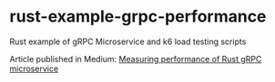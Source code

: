 # rust-example-grpc-performance
Rust example of gRPC Microservice and k6 load testing scripts

Article published in Medium: [Measuring performance of Rust gRPC microservice](https://medium.com/@andrejusc/measuring-performance-of-rust-grpc-microservice-5aa04da8a4ec)
